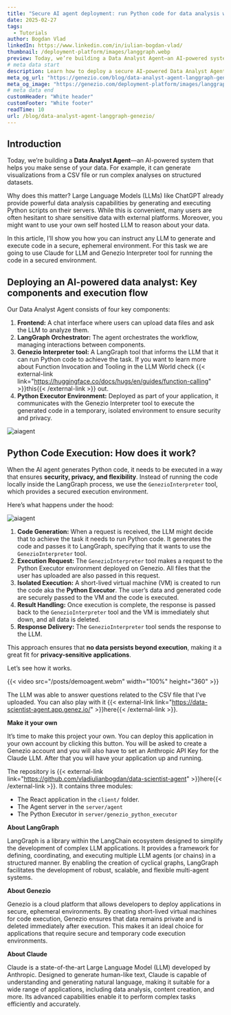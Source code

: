 ```yaml
---
title: "Secure AI agent deployment: run Python code for data analysis with LangGraph"
date: 2025-02-27
tags:
  - Tutorials
author: Bogdan Vlad
linkedIn: https://www.linkedin.com/in/iulian-bogdan-vlad/
thumbnail: /deployment-platform/images/langgraph.webp
preview: Today, we’re building a Data Analyst Agent—an AI-powered system that helps you make sense of your data. For example, it can generate visualizations from a CSV file or run complex analyses on structured datasets.
# meta data start
description: Learn how to deploy a secure AI-powered Data Analyst Agent using LangGraph and Genezio, ensuring privacy and control over your data.
meta_og_url: "https://genezio.com/blog/data-analyst-agent-langgraph-genezio/"
meta_og_image: "https://genezio.com/deployment-platform/images/langgraph.webp"
# meta data end
customHeader: "White header"
customFooter: "White footer"
readTime: 10
url: /blog/data-analyst-agent-langgraph-genezio/
---
```


## Introduction

Today, we’re building a **Data Analyst Agent**—an AI-powered system that helps you make sense of your data. For example, it can generate visualizations from a CSV file or run complex analyses on structured datasets.

Why does this matter? Large Language Models (LLMs) like ChatGPT already provide powerful data analysis capabilities by generating and executing Python scripts on their servers. While this is convenient, many users are often hesitant to share sensitive data with external platforms. Moreover, you might want to use your own self hosted LLM to reason about your data.

In this article, I’ll show you how you can instruct any LLM to generate and execute code in a secure, ephemeral environment. For this task we are going to use Claude for LLM and Genezio Interpreter tool for running the code in a secured environment.

## Deploying an AI-powered data analyst: Key components and execution flow

Our Data Analyst Agent consists of four key components:

1. **Frontend:** A chat interface where users can upload data files and ask the LLM to analyze them.
2. **LangGraph Orchestrator:** The agent orchestrates the workflow, managing interactions between components.
3. **Genezio Interpreter tool:** A LangGraph tool that informs the LLM that it can run Python code to achieve the task. If you want to learn more about Function Invocation and Tooling in the LLM World check {{< external-link link="https://huggingface.co/docs/hugs/en/guides/function-calling" >}}this{{< /external-link >}} out.
4. **Python Executor Environment:** Deployed as part of your application, it communicates with the Genezio Interpreter tool to execute the generated code in a temporary, isolated environment to ensure security and privacy.

![aiagent](/posts/aiagent1.webp)

## Python Code Execution: How does it work?

When the AI agent generates Python code, it needs to be executed in a way that ensures **security, privacy, and flexibility**. Instead of running the code locally inside the LangGraph process, we use the `GenezioInterpreter` tool, which provides a secured execution environment.

Here’s what happens under the hood:

![aiagent](/posts/aiagent2.webp)

1. **Code Generation:** When a request is received, the LLM might decide that to achieve the task it needs to run Python code. It generates the code and passes it to LangGraph, specifying that it wants to use the `GenezioInterpreter` tool.
2. **Execution Request:** The `GenezioInterpreter` tool makes a request to the Python Executor environment deployed on Genezio. All files that the user has uploaded are also passed in this request.
3. **Isolated Execution:** A short-lived virtual machine (VM) is created to run the code aka the **Python Executor**. The user’s data and generated code are securely passed to the VM and the code is executed.
4. **Result Handling:** Once execution is complete, the response is passed back to the `GenezioInterpreter` tool and the VM is immediately shut down, and all data is deleted.
5. **Response Delivery:** The `GenezioInterpreter` tool sends the response to the LLM.

This approach ensures that **no data persists beyond execution**, making it a great fit for **privacy-sensitive applications**.

Let’s see how it works.

{{< video src="/posts/demoagent.webm" width="100%" height="360" >}}

The LLM was able to answer questions related to the CSV file that I’ve uploaded. You can also play with it {{< external-link link="https://data-scientist-agent.app.genez.io/" >}}here{{< /external-link >}}.

**Make it your own**

It’s time to make this project your own. You can deploy this application in your own account by clicking this button. You will be asked to create a Genezio account and you will also have to set an Anthropic API Key for the Claude LLM. After that you will have your application up and running.

The repository is {{< external-link link="https://github.com/vladiulianbogdan/data-scientist-agent" >}}here{{< /external-link >}}. It contains three modules:

- The React application in the `client/` folder.
- The Agent server in the `server/agent`
- The Python Executor in `server/genezio_python_executor`

**About LangGraph**

LangGraph is a library within the LangChain ecosystem designed to simplify the development of complex LLM applications. It provides a framework for defining, coordinating, and executing multiple LLM agents (or chains) in a structured manner. By enabling the creation of cyclical graphs, LangGraph facilitates the development of robust, scalable, and flexible multi-agent systems.

**About Genezio**

Genezio is a cloud platform that allows developers to deploy applications in secure, ephemeral environments. By creating short-lived virtual machines for code execution, Genezio ensures that data remains private and is deleted immediately after execution. This makes it an ideal choice for applications that require secure and temporary code execution environments.

**About Claude**

Claude is a state-of-the-art Large Language Model (LLM) developed by Anthropic. Designed to generate human-like text, Claude is capable of understanding and generating natural language, making it suitable for a wide range of applications, including data analysis, content creation, and more. Its advanced capabilities enable it to perform complex tasks efficiently and accurately.
